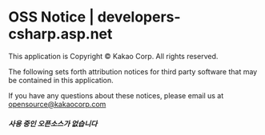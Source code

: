 
# OSS Notice | developers-csharp.asp.net #

This application is Copyright © Kakao Corp. All rights reserved.

The following sets forth attribution notices for third party software that may be contained in this application.

If you have any questions about these notices, please email us at [opensource@kakaocorp.com][opensource_kakaocorp.com]

##### 사용 중인 오픈소스가 없습니다 #####


[opensource_kakaocorp.com]: mailto:opensource@kakaocorp.com